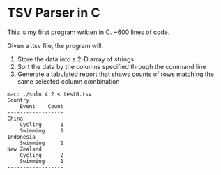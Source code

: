 # TSV Parser in C

This is my first program written in C. ~600 lines of code.

Given a .tsv file, the program will:
1. Store the data into a 2-D array of strings
2. Sort the data by the columns specified through the command line
3. Generate a tabulated report that shows counts of rows matching the same selected column combination

```
mac: ./soln 4 2 < test0.tsv
Country
    Event    Count
------------------
China
    Cycling      1
    Swimming     1
Indonesia
    Swimming     1
New Zealand
    Cycling      2
    Swimming     1
------------------
```


